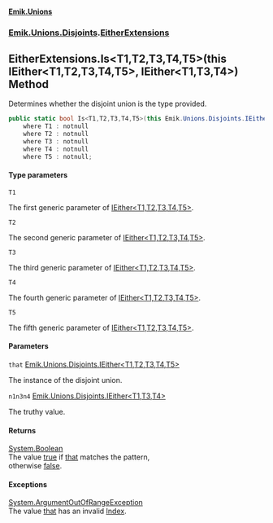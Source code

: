 #### [Emik.Unions](index.md 'index')
### [Emik.Unions.Disjoints](Emik.Unions.Disjoints.md 'Emik.Unions.Disjoints').[EitherExtensions](EitherExtensions.md 'Emik.Unions.Disjoints.EitherExtensions')

## EitherExtensions.Is<T1,T2,T3,T4,T5>(this IEither<T1,T2,T3,T4,T5>, IEither<T1,T3,T4>) Method

Determines whether the disjoint union is the type provided.

```csharp
public static bool Is<T1,T2,T3,T4,T5>(this Emik.Unions.Disjoints.IEither<T1,T2,T3,T4,T5> that, out Emik.Unions.Disjoints.IEither<T1,T3,T4>? n1n3n4)
    where T1 : notnull
    where T2 : notnull
    where T3 : notnull
    where T4 : notnull
    where T5 : notnull;
```
#### Type parameters

<a name='Emik.Unions.Disjoints.EitherExtensions.Is_T1,T2,T3,T4,T5_(thisEmik.Unions.Disjoints.IEither_T1,T2,T3,T4,T5_,Emik.Unions.Disjoints.IEither_T1,T3,T4_).T1'></a>

`T1`

The first generic parameter of [IEither&lt;T1,T2,T3,T4,T5&gt;](IEither{T1,T2,T3,T4,T5}.md 'Emik.Unions.Disjoints.IEither<T1,T2,T3,T4,T5>').

<a name='Emik.Unions.Disjoints.EitherExtensions.Is_T1,T2,T3,T4,T5_(thisEmik.Unions.Disjoints.IEither_T1,T2,T3,T4,T5_,Emik.Unions.Disjoints.IEither_T1,T3,T4_).T2'></a>

`T2`

The second generic parameter of [IEither&lt;T1,T2,T3,T4,T5&gt;](IEither{T1,T2,T3,T4,T5}.md 'Emik.Unions.Disjoints.IEither<T1,T2,T3,T4,T5>').

<a name='Emik.Unions.Disjoints.EitherExtensions.Is_T1,T2,T3,T4,T5_(thisEmik.Unions.Disjoints.IEither_T1,T2,T3,T4,T5_,Emik.Unions.Disjoints.IEither_T1,T3,T4_).T3'></a>

`T3`

The third generic parameter of [IEither&lt;T1,T2,T3,T4,T5&gt;](IEither{T1,T2,T3,T4,T5}.md 'Emik.Unions.Disjoints.IEither<T1,T2,T3,T4,T5>').

<a name='Emik.Unions.Disjoints.EitherExtensions.Is_T1,T2,T3,T4,T5_(thisEmik.Unions.Disjoints.IEither_T1,T2,T3,T4,T5_,Emik.Unions.Disjoints.IEither_T1,T3,T4_).T4'></a>

`T4`

The fourth generic parameter of [IEither&lt;T1,T2,T3,T4,T5&gt;](IEither{T1,T2,T3,T4,T5}.md 'Emik.Unions.Disjoints.IEither<T1,T2,T3,T4,T5>').

<a name='Emik.Unions.Disjoints.EitherExtensions.Is_T1,T2,T3,T4,T5_(thisEmik.Unions.Disjoints.IEither_T1,T2,T3,T4,T5_,Emik.Unions.Disjoints.IEither_T1,T3,T4_).T5'></a>

`T5`

The fifth generic parameter of [IEither&lt;T1,T2,T3,T4,T5&gt;](IEither{T1,T2,T3,T4,T5}.md 'Emik.Unions.Disjoints.IEither<T1,T2,T3,T4,T5>').
#### Parameters

<a name='Emik.Unions.Disjoints.EitherExtensions.Is_T1,T2,T3,T4,T5_(thisEmik.Unions.Disjoints.IEither_T1,T2,T3,T4,T5_,Emik.Unions.Disjoints.IEither_T1,T3,T4_).that'></a>

`that` [Emik.Unions.Disjoints.IEither&lt;](IEither{T1,T2,T3,T4,T5}.md 'Emik.Unions.Disjoints.IEither<T1,T2,T3,T4,T5>')[T1](EitherExtensions.Is{T1,T2,T3,T4,T5}(IEither{T1,T2,T3,T4,T5},IEither&{T1,T3,T4}).md#Emik.Unions.Disjoints.EitherExtensions.Is_T1,T2,T3,T4,T5_(thisEmik.Unions.Disjoints.IEither_T1,T2,T3,T4,T5_,Emik.Unions.Disjoints.IEither_T1,T3,T4_).T1 'Emik.Unions.Disjoints.EitherExtensions.Is<T1,T2,T3,T4,T5>(this Emik.Unions.Disjoints.IEither<T1,T2,T3,T4,T5>, Emik.Unions.Disjoints.IEither<T1,T3,T4>).T1')[,](IEither{T1,T2,T3,T4,T5}.md 'Emik.Unions.Disjoints.IEither<T1,T2,T3,T4,T5>')[T2](EitherExtensions.Is{T1,T2,T3,T4,T5}(IEither{T1,T2,T3,T4,T5},IEither&{T1,T3,T4}).md#Emik.Unions.Disjoints.EitherExtensions.Is_T1,T2,T3,T4,T5_(thisEmik.Unions.Disjoints.IEither_T1,T2,T3,T4,T5_,Emik.Unions.Disjoints.IEither_T1,T3,T4_).T2 'Emik.Unions.Disjoints.EitherExtensions.Is<T1,T2,T3,T4,T5>(this Emik.Unions.Disjoints.IEither<T1,T2,T3,T4,T5>, Emik.Unions.Disjoints.IEither<T1,T3,T4>).T2')[,](IEither{T1,T2,T3,T4,T5}.md 'Emik.Unions.Disjoints.IEither<T1,T2,T3,T4,T5>')[T3](EitherExtensions.Is{T1,T2,T3,T4,T5}(IEither{T1,T2,T3,T4,T5},IEither&{T1,T3,T4}).md#Emik.Unions.Disjoints.EitherExtensions.Is_T1,T2,T3,T4,T5_(thisEmik.Unions.Disjoints.IEither_T1,T2,T3,T4,T5_,Emik.Unions.Disjoints.IEither_T1,T3,T4_).T3 'Emik.Unions.Disjoints.EitherExtensions.Is<T1,T2,T3,T4,T5>(this Emik.Unions.Disjoints.IEither<T1,T2,T3,T4,T5>, Emik.Unions.Disjoints.IEither<T1,T3,T4>).T3')[,](IEither{T1,T2,T3,T4,T5}.md 'Emik.Unions.Disjoints.IEither<T1,T2,T3,T4,T5>')[T4](EitherExtensions.Is{T1,T2,T3,T4,T5}(IEither{T1,T2,T3,T4,T5},IEither&{T1,T3,T4}).md#Emik.Unions.Disjoints.EitherExtensions.Is_T1,T2,T3,T4,T5_(thisEmik.Unions.Disjoints.IEither_T1,T2,T3,T4,T5_,Emik.Unions.Disjoints.IEither_T1,T3,T4_).T4 'Emik.Unions.Disjoints.EitherExtensions.Is<T1,T2,T3,T4,T5>(this Emik.Unions.Disjoints.IEither<T1,T2,T3,T4,T5>, Emik.Unions.Disjoints.IEither<T1,T3,T4>).T4')[,](IEither{T1,T2,T3,T4,T5}.md 'Emik.Unions.Disjoints.IEither<T1,T2,T3,T4,T5>')[T5](EitherExtensions.Is{T1,T2,T3,T4,T5}(IEither{T1,T2,T3,T4,T5},IEither&{T1,T3,T4}).md#Emik.Unions.Disjoints.EitherExtensions.Is_T1,T2,T3,T4,T5_(thisEmik.Unions.Disjoints.IEither_T1,T2,T3,T4,T5_,Emik.Unions.Disjoints.IEither_T1,T3,T4_).T5 'Emik.Unions.Disjoints.EitherExtensions.Is<T1,T2,T3,T4,T5>(this Emik.Unions.Disjoints.IEither<T1,T2,T3,T4,T5>, Emik.Unions.Disjoints.IEither<T1,T3,T4>).T5')[&gt;](IEither{T1,T2,T3,T4,T5}.md 'Emik.Unions.Disjoints.IEither<T1,T2,T3,T4,T5>')

The instance of the disjoint union.

<a name='Emik.Unions.Disjoints.EitherExtensions.Is_T1,T2,T3,T4,T5_(thisEmik.Unions.Disjoints.IEither_T1,T2,T3,T4,T5_,Emik.Unions.Disjoints.IEither_T1,T3,T4_).n1n3n4'></a>

`n1n3n4` [Emik.Unions.Disjoints.IEither&lt;](IEither{T1,T2,T3}.md 'Emik.Unions.Disjoints.IEither<T1,T2,T3>')[T1](EitherExtensions.Is{T1,T2,T3,T4,T5}(IEither{T1,T2,T3,T4,T5},IEither&{T1,T3,T4}).md#Emik.Unions.Disjoints.EitherExtensions.Is_T1,T2,T3,T4,T5_(thisEmik.Unions.Disjoints.IEither_T1,T2,T3,T4,T5_,Emik.Unions.Disjoints.IEither_T1,T3,T4_).T1 'Emik.Unions.Disjoints.EitherExtensions.Is<T1,T2,T3,T4,T5>(this Emik.Unions.Disjoints.IEither<T1,T2,T3,T4,T5>, Emik.Unions.Disjoints.IEither<T1,T3,T4>).T1')[,](IEither{T1,T2,T3}.md 'Emik.Unions.Disjoints.IEither<T1,T2,T3>')[T3](EitherExtensions.Is{T1,T2,T3,T4,T5}(IEither{T1,T2,T3,T4,T5},IEither&{T1,T3,T4}).md#Emik.Unions.Disjoints.EitherExtensions.Is_T1,T2,T3,T4,T5_(thisEmik.Unions.Disjoints.IEither_T1,T2,T3,T4,T5_,Emik.Unions.Disjoints.IEither_T1,T3,T4_).T3 'Emik.Unions.Disjoints.EitherExtensions.Is<T1,T2,T3,T4,T5>(this Emik.Unions.Disjoints.IEither<T1,T2,T3,T4,T5>, Emik.Unions.Disjoints.IEither<T1,T3,T4>).T3')[,](IEither{T1,T2,T3}.md 'Emik.Unions.Disjoints.IEither<T1,T2,T3>')[T4](EitherExtensions.Is{T1,T2,T3,T4,T5}(IEither{T1,T2,T3,T4,T5},IEither&{T1,T3,T4}).md#Emik.Unions.Disjoints.EitherExtensions.Is_T1,T2,T3,T4,T5_(thisEmik.Unions.Disjoints.IEither_T1,T2,T3,T4,T5_,Emik.Unions.Disjoints.IEither_T1,T3,T4_).T4 'Emik.Unions.Disjoints.EitherExtensions.Is<T1,T2,T3,T4,T5>(this Emik.Unions.Disjoints.IEither<T1,T2,T3,T4,T5>, Emik.Unions.Disjoints.IEither<T1,T3,T4>).T4')[&gt;](IEither{T1,T2,T3}.md 'Emik.Unions.Disjoints.IEither<T1,T2,T3>')

The truthy value.

#### Returns
[System.Boolean](https://docs.microsoft.com/en-us/dotnet/api/System.Boolean 'System.Boolean')  
The value [true](https://docs.microsoft.com/en-us/dotnet/csharp/language-reference/builtin-types/bool 'https://docs.microsoft.com/en-us/dotnet/csharp/language-reference/builtin-types/bool') if [that](EitherExtensions.Is{T1,T2,T3,T4,T5}(IEither{T1,T2,T3,T4,T5},IEither&{T1,T3,T4}).md#Emik.Unions.Disjoints.EitherExtensions.Is_T1,T2,T3,T4,T5_(thisEmik.Unions.Disjoints.IEither_T1,T2,T3,T4,T5_,Emik.Unions.Disjoints.IEither_T1,T3,T4_).that 'Emik.Unions.Disjoints.EitherExtensions.Is<T1,T2,T3,T4,T5>(this Emik.Unions.Disjoints.IEither<T1,T2,T3,T4,T5>, Emik.Unions.Disjoints.IEither<T1,T3,T4>).that') matches the pattern,  
otherwise [false](https://docs.microsoft.com/en-us/dotnet/csharp/language-reference/builtin-types/bool 'https://docs.microsoft.com/en-us/dotnet/csharp/language-reference/builtin-types/bool').

#### Exceptions

[System.ArgumentOutOfRangeException](https://docs.microsoft.com/en-us/dotnet/api/System.ArgumentOutOfRangeException 'System.ArgumentOutOfRangeException')  
The value [that](EitherExtensions.Is{T1,T2,T3,T4,T5}(IEither{T1,T2,T3,T4,T5},IEither&{T1,T3,T4}).md#Emik.Unions.Disjoints.EitherExtensions.Is_T1,T2,T3,T4,T5_(thisEmik.Unions.Disjoints.IEither_T1,T2,T3,T4,T5_,Emik.Unions.Disjoints.IEither_T1,T3,T4_).that 'Emik.Unions.Disjoints.EitherExtensions.Is<T1,T2,T3,T4,T5>(this Emik.Unions.Disjoints.IEither<T1,T2,T3,T4,T5>, Emik.Unions.Disjoints.IEither<T1,T3,T4>).that') has an invalid [Index](IEither.Index.md 'Emik.Unions.Disjoints.IEither.Index').